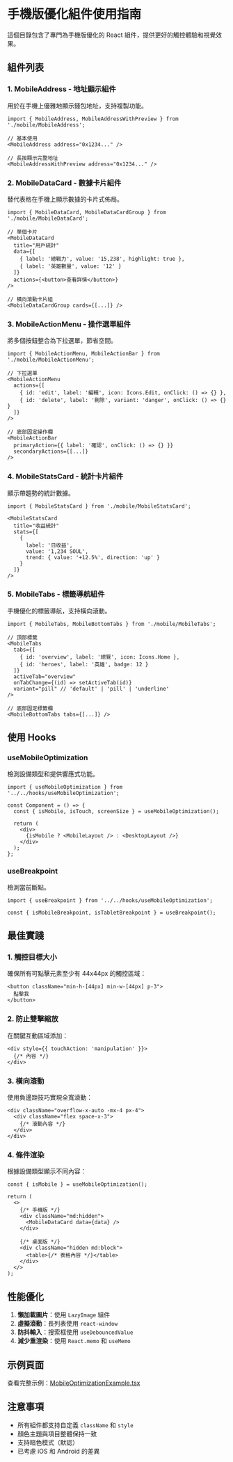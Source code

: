 # 手機版優化組件使用指南

這個目錄包含了專門為手機版優化的 React 組件，提供更好的觸控體驗和視覺效果。

## 組件列表

### 1. MobileAddress - 地址顯示組件
用於在手機上優雅地顯示錢包地址，支持複製功能。

```tsx
import { MobileAddress, MobileAddressWithPreview } from './mobile/MobileAddress';

// 基本使用
<MobileAddress address="0x1234..." />

// 長按顯示完整地址
<MobileAddressWithPreview address="0x1234..." />
```

### 2. MobileDataCard - 數據卡片組件
替代表格在手機上顯示數據的卡片式佈局。

```tsx
import { MobileDataCard, MobileDataCardGroup } from './mobile/MobileDataCard';

// 單個卡片
<MobileDataCard
  title="用戶統計"
  data={[
    { label: '總戰力', value: '15,238', highlight: true },
    { label: '英雄數量', value: '12' }
  ]}
  actions={<button>查看詳情</button>}
/>

// 橫向滾動卡片組
<MobileDataCardGroup cards={[...]} />
```

### 3. MobileActionMenu - 操作選單組件
將多個按鈕整合為下拉選單，節省空間。

```tsx
import { MobileActionMenu, MobileActionBar } from './mobile/MobileActionMenu';

// 下拉選單
<MobileActionMenu
  actions={[
    { id: 'edit', label: '編輯', icon: Icons.Edit, onClick: () => {} },
    { id: 'delete', label: '刪除', variant: 'danger', onClick: () => {} }
  ]}
/>

// 底部固定操作欄
<MobileActionBar
  primaryAction={{ label: '確認', onClick: () => {} }}
  secondaryActions={[...]}
/>
```

### 4. MobileStatsCard - 統計卡片組件
顯示帶趨勢的統計數據。

```tsx
import { MobileStatsCard } from './mobile/MobileStatsCard';

<MobileStatsCard
  title="收益統計"
  stats={[
    { 
      label: '日收益', 
      value: '1,234 SOUL', 
      trend: { value: '+12.5%', direction: 'up' }
    }
  ]}
/>
```

### 5. MobileTabs - 標籤導航組件
手機優化的標籤導航，支持橫向滾動。

```tsx
import { MobileTabs, MobileBottomTabs } from './mobile/MobileTabs';

// 頂部標籤
<MobileTabs
  tabs={[
    { id: 'overview', label: '總覽', icon: Icons.Home },
    { id: 'heroes', label: '英雄', badge: 12 }
  ]}
  activeTab="overview"
  onTabChange={(id) => setActiveTab(id)}
  variant="pill" // 'default' | 'pill' | 'underline'
/>

// 底部固定標籤欄
<MobileBottomTabs tabs={[...]} />
```

## 使用 Hooks

### useMobileOptimization
檢測設備類型和提供響應式功能。

```tsx
import { useMobileOptimization } from '../../hooks/useMobileOptimization';

const Component = () => {
  const { isMobile, isTouch, screenSize } = useMobileOptimization();
  
  return (
    <div>
      {isMobile ? <MobileLayout /> : <DesktopLayout />}
    </div>
  );
};
```

### useBreakpoint
檢測當前斷點。

```tsx
import { useBreakpoint } from '../../hooks/useMobileOptimization';

const { isMobileBreakpoint, isTabletBreakpoint } = useBreakpoint();
```

## 最佳實踐

### 1. 觸控目標大小
確保所有可點擊元素至少有 44x44px 的觸控區域：

```tsx
<button className="min-h-[44px] min-w-[44px] p-3">
  點擊我
</button>
```

### 2. 防止雙擊縮放
在關鍵互動區域添加：

```tsx
<div style={{ touchAction: 'manipulation' }}>
  {/* 內容 */}
</div>
```

### 3. 橫向滾動
使用負邊距技巧實現全寬滾動：

```tsx
<div className="overflow-x-auto -mx-4 px-4">
  <div className="flex space-x-3">
    {/* 滾動內容 */}
  </div>
</div>
```

### 4. 條件渲染
根據設備類型顯示不同內容：

```tsx
const { isMobile } = useMobileOptimization();

return (
  <>
    {/* 手機版 */}
    <div className="md:hidden">
      <MobileDataCard data={data} />
    </div>
    
    {/* 桌面版 */}
    <div className="hidden md:block">
      <table>{/* 表格內容 */}</table>
    </div>
  </>
);
```

## 性能優化

1. **懶加載圖片**：使用 `LazyImage` 組件
2. **虛擬滾動**：長列表使用 `react-window`
3. **防抖輸入**：搜索框使用 `useDebouncedValue`
4. **減少重渲染**：使用 `React.memo` 和 `useMemo`

## 示例頁面

查看完整示例：[MobileOptimizationExample.tsx](../../examples/MobileOptimizationExample.tsx)

## 注意事項

- 所有組件都支持自定義 `className` 和 `style`
- 顏色主題與項目整體保持一致
- 支持暗色模式（默認）
- 已考慮 iOS 和 Android 的差異